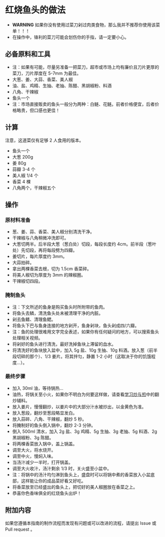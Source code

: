 # 红烧鱼头的做法

- **WARNING** 如果你没有使用过菜刀剁过肉类食物，那么我并不推荐你使用该菜单！！！
- 在操作中，锋利的菜刀可能会划伤你的手指，请一定要小心。

## 必备原料和工具

- 注：如果有可能，尽量另准备一把菜刀，超市或市场上均有廉价且刀片更厚的菜刀，刀片厚度在 5-7mm 为最佳。
- 大葱、姜、大蒜、香菜、美人椒
- 油、盐、鸡精、生抽、老抽、陈醋、黑胡椒粉、料酒
- 八角、干辣椒
- 鱼头一个
- 注：市场直接贩卖的鱼头一般分为两种：白鲢、花鲢。前者价格便宜，后者价格略贵，但口感也更佳！

## 计算

注意，这道菜仅有足够 2 人食用的版本。

* 鱼头一个
* 大葱 200g
* 姜 80g
* 蒜瓣 3-4 个
* 美人椒 1/4 个
* 香菜 4 棵
* 八角两个，干辣椒五个

## 操作

### 原材料准备

* 葱、姜、蒜、香菜、美人椒分别清洗干净。
* 干辣椒与八角稍微冲洗即可。
* 大葱切两半。后半段大葱（葱白处）切段，每段长度约 4cm。前半段（葱叶处）先切段，再将每段劈为四瓣。
* 姜切片，每片厚度约 3mm。
* 大蒜拍碎。
* 拿出两棵香菜去根，切为 1.5cm 香菜碎。
* 将美人椒切为厚度为 3mm 的辣椒圈。
* 干辣椒切四段。

### 腌制鱼头

* 注：下文所述的鱼身是购买鱼头时所附带的鱼肉。
* 将鱼头去鳞，清洗鱼头处未被清理干净的内脏。
* 剁去鱼鳍、清理鱼鳃。
* 将鱼头下巴与鱼身连接的地方剁开，鱼身剁块，鱼头剁成四/六瓣。
* 注：鱼的处理很难用文字完全表述，如果你有任何疑问的地方，可以搜索鱼头处理相关视频。
* 将剁好的鱼头进行清洗，最好洗掉鱼块上滞留的血水。
* 将清洗好的鱼块放入盆中，加入 5g 盐、10g 生抽、10g 料酒。放入葱（前半段切碎的那个）、1/3 姜片。将其拌匀，静置 1-2 小时（这取决于你的饥饿程度...）。

### 最终步骤

* 加入 30ml 油，等待锅热...
* 油热，将锅关至小火，如果你不明白为何要这样做，请查看[学习炒与煎](../../tips/learn/学习炒与煎.md)中的翻炒辅料。
* 放入姜片，慢慢翻炒，以姜片中的大部分汁水被炒出，以金黄色为准。
* 放入葱段，翻炒至葱段略显发白。
* 放入蒜碎、八角、干辣椒，翻炒 5 秒。
* 将腌制好的鱼头倒入锅中，翻炒 2-3 分钟。
* 倒入 500ml 清水，加入 2g 盐、3g 鸡精、5g 生抽、3g 老抽、5g 料酒、2g 黑胡椒粉、3g 陈醋。
* 将两棵香菜放入锅中，盖上锅盖。
* 调至大火，将水烧开。
* 调至中火，慢焖入味。
* 当汤汁减少一半时，打开锅盖。
* 调至大火收汁，汤汁剩余 1/3 时，关火盛至小盆中。
* 注：将锅中的汤汁均匀淋到鱼头上，盛盘时可以将锅中煮的香菜放入小盆底部，这样能让你的成品菜好看又好吃。
* 将香菜放至已经盛出的鱼头上，把切好的美人椒圈放在香菜之上。
* 恭喜你色香味俱全的红烧鱼头出炉！

## 附加内容

如果您遵循本指南的制作流程而发现有问题或可以改进的流程，请提出 Issue 或 Pull request 。
